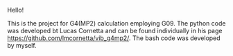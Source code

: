 Hello!

This is the project for G4(MP2) calculation employing G09. The python code was developed bt Lucas Cornetta and can be found individually in his page https://github.com/lmcornetta/vib_g4mp2/. The bash code was developed by myself.
